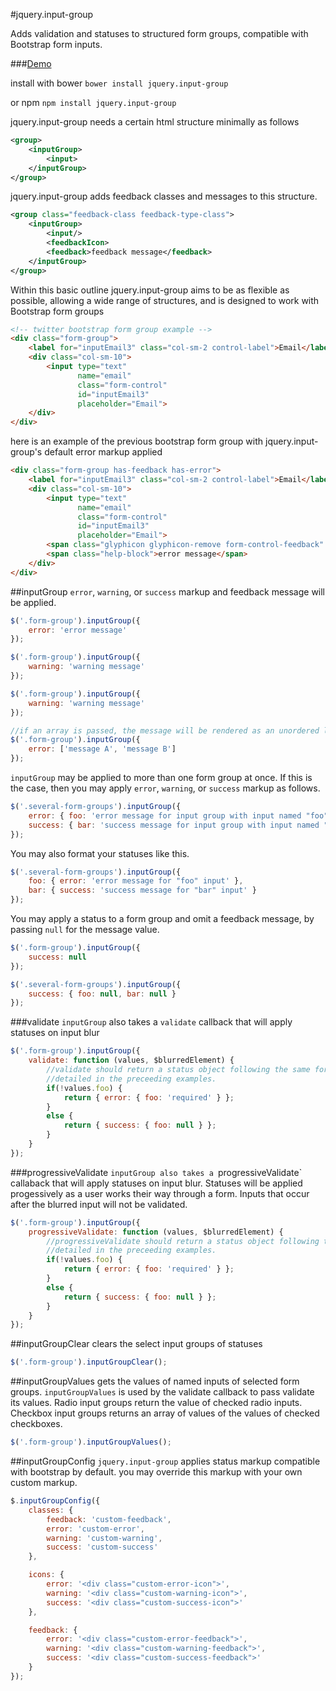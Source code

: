 #jquery.input-group

Adds validation and statuses to structured form groups, compatible with
Bootstrap form inputs.

###[Demo](http://briandetering.net/input-group)

install with bower
`bower install jquery.input-group`

or npm
`npm install jquery.input-group`

jquery.input-group needs a certain html structure minimally as follows
```xml
<group>
    <inputGroup>
        <input>
    </inputGroup>
</group>
```

jquery.input-group adds feedback classes and messages to this structure.
```xml
<group class="feedback-class feedback-type-class">
    <inputGroup>
        <input/>
        <feedbackIcon>
        <feedback>feedback message</feedback>
    </inputGroup>
</group>
```

Within this basic outline jquery.input-group aims to be as flexible as possible,
allowing a wide range of structures, and is designed to work with Bootstrap
form groups

```html
<!-- twitter bootstrap form group example -->
<div class="form-group">
    <label for="inputEmail3" class="col-sm-2 control-label">Email</label>
    <div class="col-sm-10">
        <input type="text"
               name="email"
               class="form-control"
               id="inputEmail3"
               placeholder="Email">
    </div>
</div>
```

here is an example of the previous bootstrap form group with jquery.input-group's
default error markup applied
```html
<div class="form-group has-feedback has-error">
    <label for="inputEmail3" class="col-sm-2 control-label">Email</label>
    <div class="col-sm-10">
        <input type="text"
               name="email"
               class="form-control"
               id="inputEmail3"
               placeholder="Email">
        <span class="glyphicon glyphicon-remove form-control-feedback" aria-hidden="true">
        <span class="help-block">error message</span>
    </div>
</div>
```


##inputGroup
`error`, `warning`, or `success` markup and feedback message will be applied.
```javascript
$('.form-group').inputGroup({
    error: 'error message'
});

$('.form-group').inputGroup({
    warning: 'warning message'
});

$('.form-group').inputGroup({
    warning: 'warning message'
});

//if an array is passed, the message will be rendered as an unordered list.
$('.form-group').inputGroup({
    error: ['message A', 'message B']
});
```

`inputGroup` may be applied to more than one form group at once.  If this is
the case, then you may apply `error`, `warning`, or `success` markup as follows.
```javascript
$('.several-form-groups').inputGroup({
    error: { foo: 'error message for input group with input named "foo"' },
    success: { bar: 'success message for input group with input named "bar"' }
});
```
You may also format your statuses like this.
```javascript
$('.several-form-groups').inputGroup({
    foo: { error: 'error message for "foo" input' },
    bar: { success: 'success message for "bar" input' }
});
```

You may apply a status to a form group and omit a feedback message, by passing
`null` for the message value.
```javascript
$('.form-group').inputGroup({
    success: null
});
```
```javascript
$('.several-form-groups').inputGroup({
    success: { foo: null, bar: null }
});
```

###validate
`inputGroup` also takes a `validate` callback that will apply statuses on input
blur
```javascript
$('.form-group').inputGroup({
    validate: function (values, $blurredElement) {
        //validate should return a status object following the same format
        //detailed in the preceeding examples.
        if(!values.foo) {
            return { error: { foo: 'required' } };
        }
        else {
            return { success: { foo: null } };
        }
    }
});
```
###progressiveValidate
`inputGroup also takes a `progressiveValidate` callaback that will apply statuses
on input blur.  Statuses will be applied progessively as a user works their way
through a form.  Inputs that occur after the blurred input will not be validated.
```javascript
$('.form-group').inputGroup({
    progressiveValidate: function (values, $blurredElement) {
        //progressiveValidate should return a status object following the same format
        //detailed in the preceeding examples.
        if(!values.foo) {
            return { error: { foo: 'required' } };
        }
        else {
            return { success: { foo: null } };
        }
    }
});
```

##inputGroupClear
clears the select input groups of statuses
```javascript
$('.form-group').inputGroupClear();
```

##inputGroupValues
gets the values of named inputs of selected form groups.  `inputGroupValues`
is used by the validate callback to pass validate its values.  Radio input groups
return the value of checked radio inputs.  Checkbox input groups returns an
array of values of the values of checked checkboxes.
```javascript
$('.form-group').inputGroupValues();
```

##inputGroupConfig
`jquery.input-group` applies status markup compatible with bootstrap by default.
you may override this markup with your own custom markup.
```javascript
$.inputGroupConfig({
    classes: {
        feedback: 'custom-feedback',
        error: 'custom-error',
        warning: 'custom-warning',
        success: 'custom-success'
    },

    icons: {
        error: '<div class="custom-error-icon">',
        warning: '<div class="custom-warning-icon">',
        success: '<div class="custom-success-icon">'
    },

    feedback: {
        error: '<div class="custom-error-feedback">',
        warning: '<div class="custom-warning-feedback">',
        success: '<div class="custom-success-feedback">'
    }
});
```